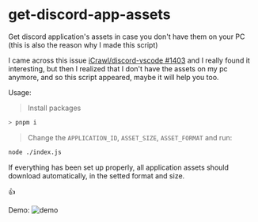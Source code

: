 # get-discord-app-assets

Get discord application's assets in case you don't have them on your PC (this is also the reason why I made this script)

I came across this issue [iCrawl/discord-vscode #1403](https://github.com/iCrawl/discord-vscode/issues/1403) and I really found it interesting, but then I realized that I don't have the assets on my pc anymore, and so this script appeared, maybe it will help you too.

Usage:
> Install packages
```sh
> pnpm i
```
> Change the `APPLICATION_ID`, `ASSET_SIZE`, `ASSET_FORMAT` and run:
```sh
node ./index.js
```

If everything has been set up properly, all application assets should download automatically, in the setted format and size.

👍

Demo:
![demo](https://user-images.githubusercontent.com/35312043/153929307-51803a6c-92ba-4ea6-a4f1-579b900e4998.gif)
